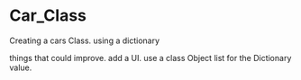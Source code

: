 # Car_Class
Creating a cars Class. 
using a dictionary


things that could improve.
add a UI.
use a class Object list for the Dictionary value.
